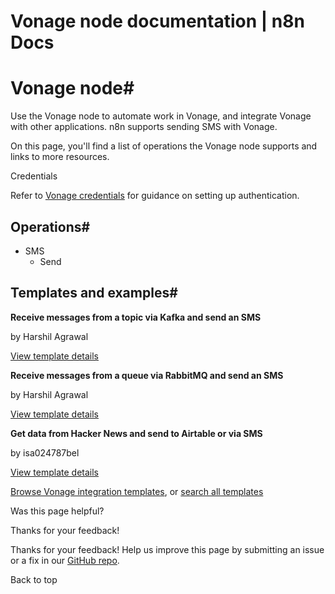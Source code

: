 # Vonage node documentation | n8n Docs

[ ](https://github.com/n8n-io/n8n-docs/edit/main/docs/integrations/builtin/app-nodes/n8n-nodes-base.vonage.md "Edit this page")

# Vonage node#

Use the Vonage node to automate work in Vonage, and integrate Vonage with other applications. n8n supports sending SMS with Vonage. 

On this page, you'll find a list of operations the Vonage node supports and links to more resources.

Credentials

Refer to [Vonage credentials](../../credentials/vonage/) for guidance on setting up authentication. 

## Operations#

  * SMS
    * Send

## Templates and examples#

**Receive messages from a topic via Kafka and send an SMS**

by Harshil Agrawal

[View template details](https://n8n.io/workflows/814-receive-messages-from-a-topic-via-kafka-and-send-an-sms/)

**Receive messages from a queue via RabbitMQ and send an SMS**

by Harshil Agrawal

[View template details](https://n8n.io/workflows/845-receive-messages-from-a-queue-via-rabbitmq-and-send-an-sms/)

**Get data from Hacker News and send to Airtable or via SMS**

by isa024787bel

[View template details](https://n8n.io/workflows/888-get-data-from-hacker-news-and-send-to-airtable-or-via-sms/)

[Browse Vonage integration templates](https://n8n.io/integrations/vonage/), or [search all templates](https://n8n.io/workflows/)

Was this page helpful? 

Thanks for your feedback! 

Thanks for your feedback! Help us improve this page by submitting an issue or a fix in our [GitHub repo](https://github.com/n8n-io/n8n-docs). 

Back to top